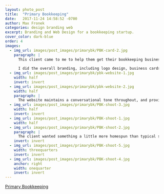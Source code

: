```yaml
---
layout: photo_post
title:  "Primary Bookkeeping"
date:   2017-11-24 14:58:52 -0700
author: Max Fronek
categories: design branding web
excerpt: Branding and Web Design for a bookkeeping startup.
cover_color: dark-blue
order: 4
images:
  - img_url: images/post_images/primarybk/PBK-card-2.jpg
    paragraph: |
      This client came to me to help them get their bookkeeping business of the ground. She wanted a clean and modern logo that represented her main reason for starting the company&#58; to spend more time with her son. The brief was to use only primary colors in the palette, incorporate simple geometric shapes, and stay within established styles of other bookkeeping services. The final logo is based on a child's building block, while the arrowheads represent the financial cycle.
      
      I did the overall branding, including logo design, business cards, letterhead, and invoice design.  I also designed the webpage, and did a photoshoot for the client to use as unique content.
  - img_url: images/post_images/primarybk/pbk-website-1.jpg
    width: half
    invert: invert
  - img_url: images/post_images/primarybk/pbk-website-2.jpg
    width: half 
    paragraph: |
      The website maintains a conversational tone throughout, and provides a lighter tone than other, more conservative bookkeepers. The format is cleanly laid out, and is easily expandable for any changing needs the client may have.
  - img_url: images/post_images/primarybk/PBK-shoot-3.jpg
    width: half
    invert: invert
  - img_url: images/post_images/primarybk/PBK-shoot-1.jpg
    width: half
  - img_url: images/post_images/primarybk/PBK-shoot-2.jpg
    paragraph: |
      The client wanted something a little more homespun than typical stock photos, so I shot a series of her working, using her own tools, to lend authenticity to the photography and give her content to use across platforms.
    invert: invert
  - img_url: images/post_images/primarybk/PBK-shoot-5.jpg
    width: threequarters
    invert: invert
  - img_url: images/post_images/primarybk/PBK-shoot-4.jpg
    anchor: right
    width: onequarter 
    invert: invert
---
```



[Primary Bookkeeping](http://primarybk.com)
